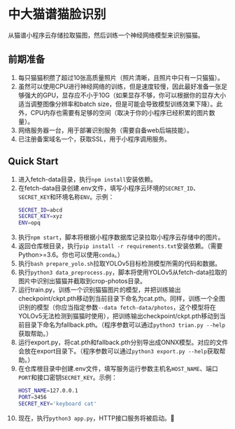 # 中大猫谱猫脸识别

从猫谱小程序云存储拉取猫图，然后训练一个神经网络模型来识别猫猫。

## 前期准备

1. 每只猫猫积攒了超过10张高质量照片（照片清晰，且照片中只有一只猫猫）。
2. 虽然可以使用CPU进行神经网络的训练，但是速度较慢，因此最好准备一张足够强大的GPU，显存应不小于10G（如果显存不够，你可以根据你的显存大小适当调整图像分辨率和batch size，但是可能会导致模型训练效果下降）。此外，CPU内存也需要有足够的空间（取决于你的小程序已经积累的图片数量）。
3. 网络服务器一台，用于部署识别服务（需要自备web后端技能）。
4. 已注册备案域名一个，获取SSL，用于小程序调用服务。

## Quick Start

1. 进入fetch-data目录，执行`npm install`安装依赖。
2. 在fetch-data目录创建.env文件，填写小程序云环境的`SECRET_ID`、`SECRET_KEY`和环境名称`ENV`。示例：
    ```bash
    SECRET_ID=abcd
    SECRET_KEY=xyz
    ENV=opq
    ```
3. 执行`npm start`，脚本将根据小程序数据库记录拉取小程序云存储中的图片。
4. 返回仓库根目录，执行`pip install -r requirements.txt`安装依赖。（需要Python>=3.6。你也可以使用`conda`。）
5. 执行`bash prepare_yolo.sh`拉取YOLOv5目标检测模型所需的代码和数据。
6. 执行`python3 data_preprocess.py`，脚本将使用YOLOv5从fetch-data拉取的图片中识别出猫猫并截取到crop-photos目录。
7. 运行train.py，训练一个识别猫猫图片的模型，并把训练输出checkpoint/ckpt.pth移动到当前目录下命名为cat.pth。同样，训练一个全图识别的模型（你应当指定参数`--data fetch-data/photos`，这个模型将在YOLOv5无法检测到猫猫时使用），把训练输出checkpoint/ckpt.pth移动到当前目录下命名为fallback.pth。（程序参数可以通过`python3 trian.py --help`获取帮助。）
8. 运行export.py，将cat.pth和fallback.pth分别导出成ONNX模型。对应的文件会放在export目录下。（程序参数可以通过`python3 export.py --help`获取帮助。）
9. 在仓库根目录中创建.env文件，填写服务运行参数主机名`HOST_NAME`、端口`PORT`和接口密钥`SECRET_KEY`。示例：
    ```bash
    HOST_NAME=127.0.0.1
    PORT=3456
    SECRET_KEY='keyboard cat'
    ```
10. 现在，执行`python3 app.py`，HTTP接口服务将被启动。🎉
